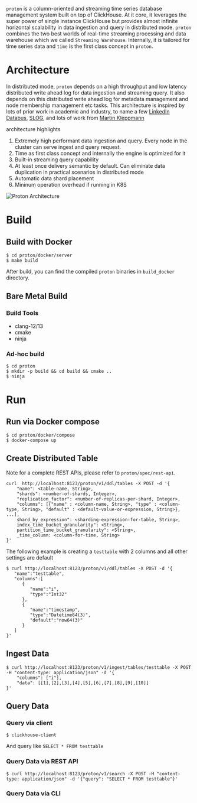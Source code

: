 `proton` is a column-oriented and streaming time series database management system built on top of ClickHouse. At it core, it leverages the super power of single instance ClickHouse but provides almost infinite horizontal scalability in data ingestion and query in distributed mode. `proton` combines the two best worlds of real-time streaming processing and data warehouse which we called `Streaming Warehouse`. Internally, it is tailored for time series data and `time` is the first class concept in `proton`.

# Architecture

In distributed mode, `proton` depends on a high throughput and low latency distributed write ahead log for data ingestion and streaming query. It also depends on this distributed write ahead log for metadata management and node membership management etc tasks. This architecture is inspired by lots of prior work in academic and industry, to name a few [LinkedIn Databus](https://dl.acm.org/doi/10.1145/2391229.2391247), [SLOG](http://www.vldb.org/pvldb/vol12/p1747-ren.pdf), and lots of work from [Martin Kleppmann](https://martin.kleppmann.com/)

architecture highlights

1. Extremely high performant data ingestion and query. Every node in the cluster can serve ingest and query request.
2. Time as first class concept and internally the engine is optimized for it
3. Built-in streaming query capability
4. At least once delivery semantic by default. Can eliminate data duplication in practical scenarios in distributed mode
5. Automatic data shard placement
6. Mininum operation overhead if running in K8S

![Proton Architecture](https://github.com/timeplus-io/proton/raw/develop/design/proton-high-level-arch.png)

# Build

## Build with Docker

```
$ cd proton/docker/server
$ make build
```

After build, you can find the compiled `proton` binaries in `build_docker` directory.

## Bare Metal Build

### Build Tools
- clang-12/13
- cmake
- ninja

### Ad-hoc build

```
$ cd proton 
$ mkdir -p build && cd build && cmake ..
$ ninja
```

# Run

## Run via Docker compose
```
$ cd proton/docker/compose
$ docker-compose up
```

## Create Distributed Table

Note for a complete REST APIs, please refer to `proton/spec/rest-api`.

```
curl  http://localhost:8123/proton/v1/ddl/tables -X POST -d '{
    "name": <table-name, String>,
    "shards": <number-of-shards, Integer>,
    "replication_factor": <number-of-replicas-per-shard, Integer>,
    "columns": [{"name" : <column-name, String>, "type" : <column-type, String>, "default" : <default-value-or-expression, String>}, ...],
    shard_by_expression": <sharding-expression-for-table, String>,
    index_time_bucket_granularity": <String>,
    partition_time_bucket_granularity": <String>,
    _time_column: <column-for-time, String>
}'
```

The following example is creating a `testtable` with 2 columns and all other settings are default

```
$ curl http://localhost:8123/proton/v1/ddl/tables -X POST -d '{
   "name":"testtable",
   "columns":[
      {
         "name":"i",
         "type":"Int32"
      },
      {
         "name":"timestamp",
         "type":"Datetime64(3)",
         "default":"now64(3)"
      }
   ]
}'
```

## Ingest Data

```
$ curl http://localhost:8123/proton/v1/ingest/tables/testtable -X POST -H "content-type: application/json" -d '{
    "columns": ["i"], 
    "data": [[1],[2],[3],[4],[5],[6],[7],[8],[9],[10]]
}'
```

## Query Data

### Query via client


```
$ clickhouse-client
```

And query like `SELECT * FROM testtable`

### Query Data via REST API

```
$ curl http://localhost:8123/proton/v1/search -X POST -H "content-type: application/json" -d '{"query": "SELECT * FROM testtable"}'
```

### Query Data via CLI